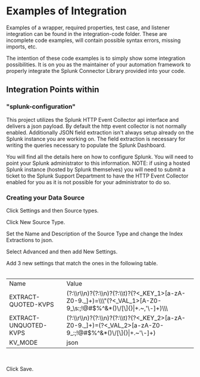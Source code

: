 
<h1>Examples of Integration</h1>

Examples of a wrapper, required properties, test case, and listener integration can be found in the integration-code folder. These are incomplete code examples, will contain possible syntax errors, missing imports, etc.

The intention of these code examples is to simply show some integration possibilities. It is on you as the maintainer of your automation framework to properly integrate the Splunk Connector Library provided into your code.

<h2>Integration Points within <integration-examples> </h2>

<h3>"splunk-configuration"</h1>
This project utilizes the Splunk HTTP Event Collector api interface and delivers a json payload.  By default the http event collector is not normally enabled.  Additionally JSON field extraction isn't always setup already on the Splunk instance you are working on.  The field extraction is necessary for writing the queries necessary to populate the Splunk Dashboard.  

You will find all the details here on how to configure Splunk.  You will need to point your Splunk administrator to this information.  NOTE: if using a hosted Splunk instance (hosted by Splunk themselves) you will need to submit a ticket to the Splunk Support Department to have the HTTP Event Collector enabled for you as it is not possible for your administrator to do so.

<h3>Creating your Data Source</h3>

Click Settings and then Source types.<br>

Click New Source Type.<br>

Set the Name and Description of the Source Type and change the Index Extractions to json.<br>



Select Advanced and then add New Settings.<br>



Add 3 new settings that match the ones in the following table.<br><br>

<table>
<tr>
<td>Name</td>
<td>Value</td>
</tr>
  <tr></tr>
<td>EXTRACT-QUOTED-KVPS</td>
<td>(?:\\r\\n)?(?:\\n)?(?:\\t)?(?<_KEY_1>[a-zA-Z0-9._]+)=\\\"(?<_VAL_1>[A-Z0-9_\s:;!@#$%^&*()\/[\]{}|+.~,'\-]+)\\\</td>
</tr>
<tr>
<td>EXTRACT-UNQUOTED-KVPS</td>
<td>(?:\\r\\n)?(?:\\n)?(?:\\t)?(?<_KEY_2>[a-zA-Z0-9._]+)=(?<_VAL_2>[a-zA-Z0-9_:;!@#$%^&*()\/[\]{}|+.~'\-]+)</td>
</tr>
<tr>
<td>KV_MODE</td>
<td>json</td>
</tr>
</table><br>

Click Save.<br>

